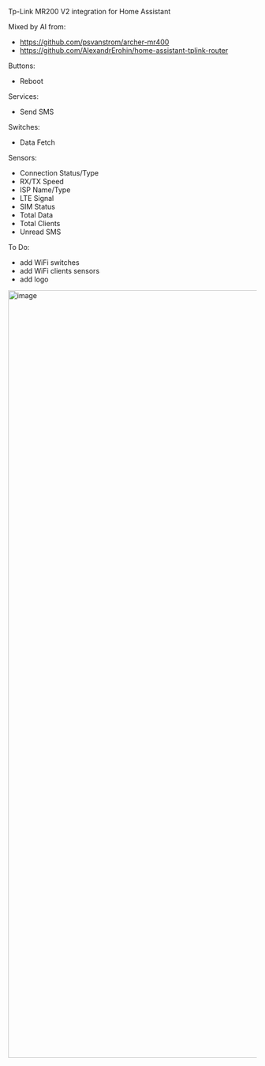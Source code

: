 Tp-Link MR200 V2 integration for Home Assistant

Mixed by AI from:
  - https://github.com/psvanstrom/archer-mr400
  - https://github.com/AlexandrErohin/home-assistant-tplink-router

Buttons:
  - Reboot

Services:
  - Send SMS

Switches:
  - Data Fetch

Sensors:
  - Connection Status/Type
  - RX/TX Speed
  - ISP Name/Type
  - LTE Signal
  - SIM Status
  - Total Data
  - Total Clients
  - Unread SMS

To Do:
  - add WiFi switches
  - add WiFi clients sensors
  - add logo

<img width="980" height="1553" alt="image" src="https://github.com/user-attachments/assets/b1a50f70-579b-4407-8969-f1ab57125609" />
